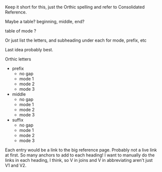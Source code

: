 Keep it short for this, just the Orthic spelling and refer to Consolidated Reference.

Maybe a table? beginning, middle, end?

table of mode ?

Or just list the letters, and subheading under each for mode, prefix, etc

Last idea probably best.


Orthic letters
- prefix
  - no gap
  - mode 1
  - mode 2
  - mode 3
- middle
  - no gap
  - mode 1
  - mode 2
  - mode 3
- suffix
  - no gap
  - mode 1
  - mode 2
  - mode 3


Each entry would be a link to the big reference page. Probably not a live link at first. So many anchors to add to each heading!
I want to manually do the links in each heading, I think, so V in joins and V in abbreviating aren't just V1 and V2.